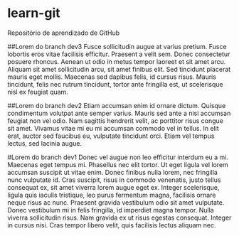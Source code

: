 # learn-git
Repositório de aprendizado de GitHub

##Lorem do branch dev3
Fusce sollicitudin augue at varius pretium. Fusce lobortis eros vitae facilisis efficitur. Praesent a velit sem. Donec consectetur posuere rhoncus. Aenean ut odio in metus tempor laoreet et sit amet arcu. Aliquam sit amet sollicitudin arcu, sit amet finibus elit. Sed tincidunt placerat mauris eget mollis. Maecenas sed dapibus felis, id cursus risus. Mauris tincidunt, felis nec rutrum tincidunt, tortor ante fringilla est, ut scelerisque nisl ex feugiat quam.

##Lorem do branch dev2
Etiam accumsan enim id ornare dictum. Quisque condimentum volutpat ante semper varius. Mauris sed ante a nisi accumsan feugiat non vel odio. Nam sagittis hendrerit velit, ac porttitor risus congue sit amet. Vivamus vitae mi eu mi accumsan commodo vel in tellus. In elit erat, auctor sed faucibus eu, vulputate tincidunt orci. Etiam vel tempus lectus, sed lacinia augue.

#Lorem do branch dev1
Donec vel augue non leo efficitur interdum eu a mi. Maecenas eget tempus mi. Phasellus nec elit tortor. Ut eget ligula vel lorem accumsan suscipit ut vitae enim. Donec finibus nulla lorem, nec fringilla nunc vulputate id. Cras suscipit, risus in commodo venenatis, justo tellus consequat ex, sit amet viverra lorem augue eget ex. Integer scelerisque, ligula quis iaculis tristique, leo purus fermentum magna, facilisis ornare neque risus ac nunc. Praesent gravida vestibulum odio sit amet vulputate. Donec vestibulum mi in felis fringilla, id imperdiet magna tempor. Nulla viverra sollicitudin risus. Nam gravida ex ut risus egestas consequat. Integer in cursus nisi. Cras tempor libero velit, quis facilisis lectus aliquam nec.


